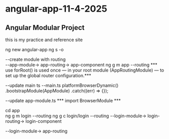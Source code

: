 # angular-app-11-4-2025
## Angular Modular Project
this is my practice and reference site

ng new angular-app
ng s -o
 
--create module with routing <br>
--app-module-> app-routing-> app-component
ng g m app --routing
*** use forRoot() is used once — in your root module (AppRoutingModule) — to set up the global router configuration.***


--update main ts 
--main.ts
platformBrowserDynamic()
  .bootstrapModule(AppModule)
  .catch((err) => {});

--update app-module.ts
*** import BrowserModule ***

 cd app  
 ng g m login --routing
 ng g c login/login --routing 
 --login-module-> login-routing-> login-component     

--login-module-> app-routing  
